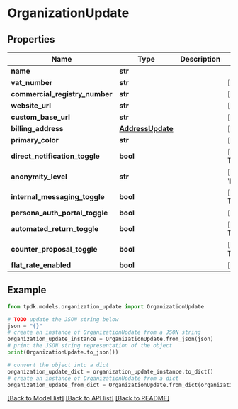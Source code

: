 # OrganizationUpdate



## Properties

Name | Type | Description | Notes
------------ | ------------- | ------------- | -------------
**name** | **str** |  | 
**vat_number** | **str** |  | [optional] 
**commercial_registry_number** | **str** |  | [optional] 
**website_url** | **str** |  | [optional] 
**custom_base_url** | **str** |  | [optional] 
**billing_address** | [**AddressUpdate**](AddressUpdate.md) |  | [optional] 
**primary_color** | **str** |  | [optional] 
**direct_notification_toggle** | **bool** |  | [optional] [default to True]
**anonymity_level** | **str** |  | [optional] [default to 'PARTIAL_FIRST_NAME']
**internal_messaging_toggle** | **bool** |  | [optional] [default to True]
**persona_auth_portal_toggle** | **bool** |  | [optional] 
**automated_return_toggle** | **bool** |  | [optional] [default to True]
**counter_proposal_toggle** | **bool** |  | [optional] [default to True]
**flat_rate_enabled** | **bool** |  | [optional] [readonly] 

## Example

```python
from tpdk.models.organization_update import OrganizationUpdate

# TODO update the JSON string below
json = "{}"
# create an instance of OrganizationUpdate from a JSON string
organization_update_instance = OrganizationUpdate.from_json(json)
# print the JSON string representation of the object
print(OrganizationUpdate.to_json())

# convert the object into a dict
organization_update_dict = organization_update_instance.to_dict()
# create an instance of OrganizationUpdate from a dict
organization_update_from_dict = OrganizationUpdate.from_dict(organization_update_dict)
```
[[Back to Model list]](../README.md#documentation-for-models) [[Back to API list]](../README.md#documentation-for-api-endpoints) [[Back to README]](../README.md)


